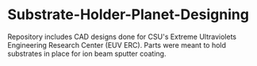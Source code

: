 # Substrate-Holder-Planet-Designing
Repository includes CAD designs done for CSU's Extreme Ultraviolets Engineering Research Center (EUV ERC). Parts were meant to hold substrates in place for ion beam sputter coating.
